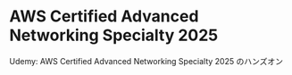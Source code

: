 # AWS Certified Advanced Networking Specialty 2025

Udemy: AWS Certified Advanced Networking Specialty 2025 のハンズオン